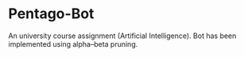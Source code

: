 # Pentago-Bot
An university course assignment (Artificial Intelligence). Bot has been implemented using alpha–beta pruning.

